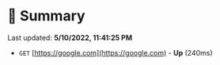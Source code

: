 # 📖 Summary
Last updated: **5/10/2022, 11:41:25 PM**

- `GET` [https://google.com](https://google.com) - **Up** (240ms)
